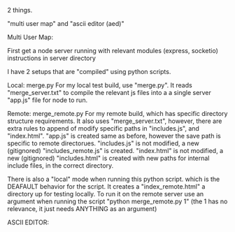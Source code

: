 2 things.

"multi user map" and "ascii editor (aed)"

Multi User Map:

First get a node server running with relevant modules (express, socketio) instructions in server directory

I have 2 setups that are "compiled" using python scripts.

Local: merge.py
For my local test build, use "merge.py". It reads "merge_server.txt" to compile the relevant js files into a a single server "app.js" file for node to run.

Remote: merge_remote.py
For my remote build, which has specific directory structure requirements.
It also uses "merge_server.txt", however, there are extra rules to append of modify specific paths in "includes.js", and "index.html".
"app.js" is created same as before, however the save path is specific to remote directorues. 
"includes.js" is not modified, a new (gitignored) "includes_remote.js" is created.
"index.html" is not modified, a new (gitignored) "includes.html" is created with new paths for internal include files, in the correct directory.

There is also a "local" mode when running this python script. which is the DEAFAULT behavior for the script. It creates a "index_remote.html" a directory up for testing locally. To run it on the remote server use an argument when running the script "python merge_remote.py 1" (the 1 has no relevance, it just needs ANYTHING as an argument)

ASCII EDITOR:
